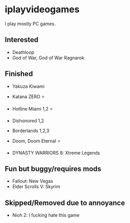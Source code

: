 # iplayvideogames

I play mostly PC games.

## Interested

- Deathloop
- God of War, God of War Ragnarok

## Finished

- Yakuza Kiwami
- Katana ZERO ⭐
- Hotline Miami 1,2 ⭐
- Dishonored 1,2
- Borderlands 1,2,3

- Doom, Doom Eternal ⭐
- DYNASTY WARRIORS 8: Xtreme Legends


## Fun but buggy/requires mods

- Fallout: New Vegas
- Elder Scrolls V: Skyrim

## Skipped/Removed due to annoyance

- Nioh 2: I fucking hate this game
